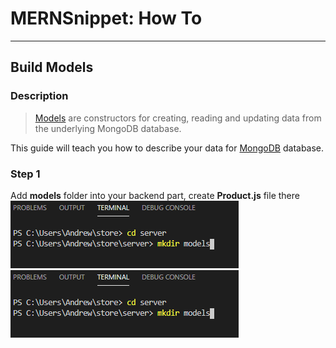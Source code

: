 # MERNSnippet: How To
---
## Build Models

### Description
> [Models](https://mongoosejs.com/docs/models.html) are constructors for creating, reading and updating data from the underlying MongoDB database.<br/>

This guide will teach you how to describe your data for [MongoDB](https://www.mongodb.com/) database.

### Step 1
Add **models** folder into your backend part, create **Product.js** file there<br/>
![1](img/1.png) <br />
![1](img/1.png) <br />
